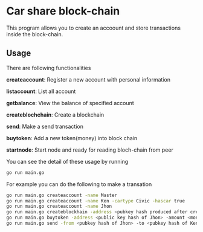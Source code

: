 # Car share block-chain

This program allows you to create an accoount and store transactions inside the block-chain.

## Usage

There are following functionalities

  **createaccount**: Register a new account with personal information
  
  **listaccount**: List all account
  
  **getbalance**: View the balance of specified account
  
  **createblochchain**: Create a blockchain
  
  **send**: Make a send transaction
  
  **buytoken**: Add a new token(money) into block chain
  
  **startnode**: Start node and ready for reading bloch-chain from peer
  
 You can see the detail of these usage by running
  ```bash
  go run main.go
  ```
  
 For example you can do the following to make a transation
  ```bash
  go run main.go createaccount -name Master 
  go run main.go createaccount -name Ken -cartype Civic -hascar true
  go run main.go createaccount -name Jhon
  go run main.go createblockhain -address <pubkey hash produced after creating Master account>
  go run main.go buytoken -address <public key hash of Jhon> -amount <money ammount>
  go run main.go send -from <pubkey hash of Jhon> -to <pubkey hash of Ken> -amount <send amount>
  ```
  
